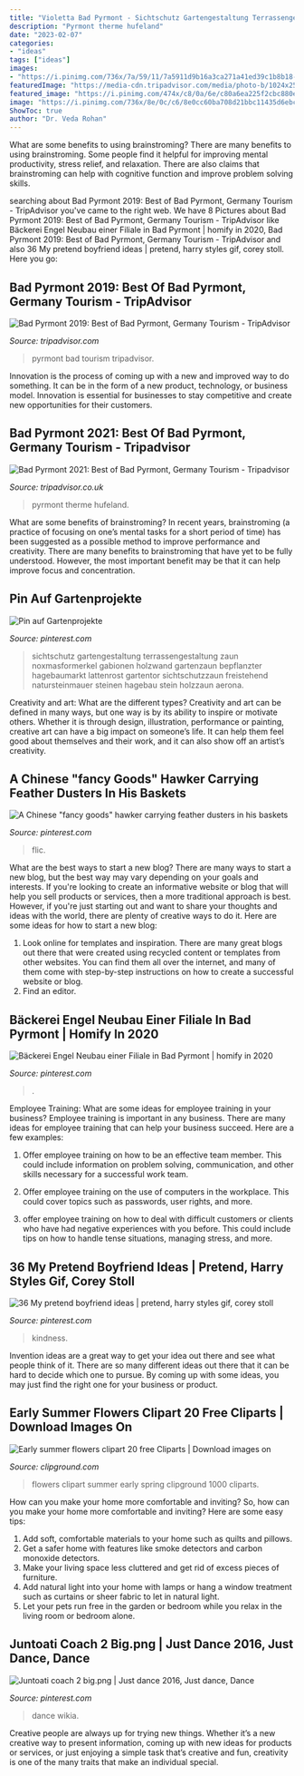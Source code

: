 ```yaml
---
title: "Violetta Bad Pyrmont - Sichtschutz Gartengestaltung Terrassengestaltung Zaun Noxmasformerkel Gabionen Holzwand Gartenzaun Bepflanzter Hagebaumarkt Lattenrost Gartentor Sichtschutzzaun Freistehend Natursteinmauer Steinen Hagebau Stein Holzzaun Aerona"
description: "Pyrmont therme hufeland"
date: "2023-02-07"
categories:
- "ideas"
tags: ["ideas"]
images:
- "https://i.pinimg.com/736x/7a/59/11/7a5911d9b16a3ca271a41ed39c1b8b18--joan-jett-anime-art.jpg"
featuredImage: "https://media-cdn.tripadvisor.com/media/photo-b/1024x250/0f/61/4f/2e/bad-pyrmont.jpg"
featured_image: "https://i.pinimg.com/474x/c8/0a/6e/c80a6ea225f2cbc880e328a6bce7f8db.jpg"
image: "https://i.pinimg.com/736x/8e/0c/c6/8e0cc60ba708d21bbc11435d6ebc4340.jpg"
ShowToc: true
author: "Dr. Veda Rohan"
---
```



What are some benefits to using brainstroming?
There are many benefits to using brainstroming. Some people find it helpful for improving mental productivity, stress relief, and relaxation. There are also claims that brainstroming can help with cognitive function and improve problem solving skills.

	

		
searching about Bad Pyrmont 2019: Best of Bad Pyrmont, Germany Tourism - TripAdvisor you've came to the right web. We have 8 Pictures about Bad Pyrmont 2019: Best of Bad Pyrmont, Germany Tourism - TripAdvisor like Bäckerei Engel Neubau einer Filiale in Bad Pyrmont | homify in 2020, Bad Pyrmont 2019: Best of Bad Pyrmont, Germany Tourism - TripAdvisor and also 36 My pretend boyfriend ideas | pretend, harry styles gif, corey stoll. Here you go:
		
    
## Bad Pyrmont 2019: Best Of Bad Pyrmont, Germany Tourism - TripAdvisor

<img loading=lazy src="https://media-cdn.tripadvisor.com/media/photo-b/1024x250/0f/61/4f/2e/bad-pyrmont.jpg" onerror="this.onerror=null;this.src='https://tse1.mm.bing.net/th?id=OIP.YRgWxaQS0gHhhRTK3qENKQHaBz&amp;pid=15.1';" alt="Bad Pyrmont 2019: Best of Bad Pyrmont, Germany Tourism - TripAdvisor">

_Source: tripadvisor.com_

>pyrmont bad tourism tripadvisor. 

	

Innovation is the process of coming up with a new and improved way to do something. It can be in the form of a new product, technology, or business model. Innovation is essential for businesses to stay competitive and create new opportunities for their customers.

    
## Bad Pyrmont 2021: Best Of Bad Pyrmont, Germany Tourism - Tripadvisor

<img loading=lazy src="https://dynamic-media-cdn.tripadvisor.com/media/photo-o/0b/5a/da/82/hufeland-therme-bad-pyrmont.jpg?w=800&amp;h=-1&amp;s=1" onerror="this.onerror=null;this.src='https://tse3.mm.bing.net/th?id=OIP.tdbTvs1NPA20fkIFA7UM4QHaFj&amp;pid=15.1';" alt="Bad Pyrmont 2021: Best of Bad Pyrmont, Germany Tourism - Tripadvisor">

_Source: tripadvisor.co.uk_

>pyrmont therme hufeland. 

	

What are some benefits of brainstroming?
In recent years, brainstroming (a practice of focusing on one’s mental tasks for a short period of time) has been suggested as a possible method to improve performance and creativity. There are many benefits to brainstroming that have yet to be fully understood. However, the most important benefit may be that it can help improve focus and concentration.

    
## Pin Auf Gartenprojekte

<img loading=lazy src="https://i.pinimg.com/736x/99/69/e6/9969e6c04d4136e9382c3222bd811ae5.jpg" onerror="this.onerror=null;this.src='https://tse1.mm.bing.net/th?id=OIP.MwSz3XBnItRu9N-MMafdiQHaFj&amp;pid=15.1';" alt="Pin auf Gartenprojekte">

_Source: pinterest.com_

>sichtschutz gartengestaltung terrassengestaltung zaun noxmasformerkel gabionen holzwand gartenzaun bepflanzter hagebaumarkt lattenrost gartentor sichtschutzzaun freistehend natursteinmauer steinen hagebau stein holzzaun aerona. 

	

Creativity and art: What are the different types?
Creativity and art can be defined in many ways, but one way is by its ability to inspire or motivate others. Whether it is through design, illustration, performance or painting, creative art can have a big impact on someone’s life. It can help them feel good about themselves and their work, and it can also show off an artist’s creativity.

    
## A Chinese &quot;fancy Goods&quot; Hawker Carrying Feather Dusters In His Baskets

<img loading=lazy src="https://i.pinimg.com/474x/72/a5/b4/72a5b4d9d0f1efbc10a983b3dee7bfc8.jpg" onerror="this.onerror=null;this.src='https://tse4.mm.bing.net/th?id=OIP.es7ltvjXxEx74nN_N3xCgwAAAA&amp;pid=15.1';" alt="A Chinese &quot;fancy goods&quot; hawker carrying feather dusters in his baskets">

_Source: pinterest.com_

>flic. 

	

What are the best ways to start a new blog?
There are many ways to start a new blog, but the best way may vary depending on your goals and interests. If you're looking to create an informative website or blog that will help you sell products or services, then a more traditional approach is best. However, if you're just starting out and want to share your thoughts and ideas with the world, there are plenty of creative ways to do it. Here are some ideas for how to start a new blog: 
1. Look online for templates and inspiration. There are many great blogs out there that were created using recycled content or templates from other websites. You can find them all over the internet, and many of them come with step-by-step instructions on how to create a successful website or blog. 
2. Find an editor.

    
## Bäckerei Engel Neubau Einer Filiale In Bad Pyrmont | Homify In 2020

<img loading=lazy src="https://i.pinimg.com/736x/8e/0c/c6/8e0cc60ba708d21bbc11435d6ebc4340.jpg" onerror="this.onerror=null;this.src='https://tse1.mm.bing.net/th?id=OIP.vPSReTRiYARiBD99v6fqwwHaJr&amp;pid=15.1';" alt="Bäckerei Engel Neubau einer Filiale in Bad Pyrmont | homify in 2020">

_Source: pinterest.com_

>. 

	

Employee Training: What are some ideas for employee training in your business?
Employee training is important in any business. There are many ideas for employee training that can help your business succeed. Here are a few examples:
1. Offer employee training on how to be an effective team member. This could include information on problem solving, communication, and other skills necessary for a successful work team.

2. Offer employee training on the use of computers in the workplace. This could cover topics such as passwords, user rights, and more.

3. offer employee training on how to deal with difficult customers or clients who have had negative experiences with you before. This could include tips on how to handle tense situations, managing stress, and more.

    
## 36 My Pretend Boyfriend Ideas | Pretend, Harry Styles Gif, Corey Stoll

<img loading=lazy src="https://i.pinimg.com/474x/c8/0a/6e/c80a6ea225f2cbc880e328a6bce7f8db.jpg" onerror="this.onerror=null;this.src='https://tse4.mm.bing.net/th?id=OIP.L3KWLXYBhYKJ47NC48x8AwAAAA&amp;pid=15.1';" alt="36 My pretend boyfriend ideas | pretend, harry styles gif, corey stoll">

_Source: pinterest.com_

>kindness. 

	

Invention ideas are a great way to get your idea out there and see what people think of it. There are so many different ideas out there that it can be hard to decide which one to pursue. By coming up with some ideas, you may just find the right one for your business or product.

    
## Early Summer Flowers Clipart 20 Free Cliparts | Download Images On

<img loading=lazy src="https://clipground.com/images/early-summer-flowers-clipart-5.jpg" onerror="this.onerror=null;this.src='https://tse1.mm.bing.net/th?id=OIP.OIeRoHCNbAN3nptNlXfo9QHaIU&amp;pid=15.1';" alt="Early summer flowers clipart 20 free Cliparts | Download images on">

_Source: clipground.com_

>flowers clipart summer early spring clipground 1000 cliparts. 

	

How can you make your home more comfortable and inviting?
So, how can you make your home more comfortable and inviting? Here are some easy tips: 
1. Add soft, comfortable materials to your home such as quilts and pillows. 
2. Get a safer home with features like smoke detectors and carbon monoxide detectors. 
3. Make your living space less cluttered and get rid of excess pieces of furniture. 
4. Add natural light into your home with lamps or hang a window treatment such as curtains or sheer fabric to let in natural light. 
5. Let your pets run free in the garden or bedroom while you relax in the living room or bedroom alone.

    
## Juntoati Coach 2 Big.png | Just Dance 2016, Just Dance, Dance

<img loading=lazy src="https://i.pinimg.com/736x/7a/59/11/7a5911d9b16a3ca271a41ed39c1b8b18--joan-jett-anime-art.jpg" onerror="this.onerror=null;this.src='https://tse2.mm.bing.net/th?id=OIP.dtXsZrpkgfn0rm--sg6-RQHaHa&amp;pid=15.1';" alt="Juntoati coach 2 big.png | Just dance 2016, Just dance, Dance">

_Source: pinterest.com_

>dance wikia. 

	

Creative people are always up for trying new things. Whether it’s a new creative way to present information, coming up with new ideas for products or services, or just enjoying a simple task that’s creative and fun, creativity is one of the many traits that make an individual special.

